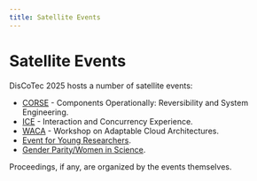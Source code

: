 ```yaml
---
title: Satellite Events
---
```


# Satellite Events

DisCoTec 2025 hosts a number of satellite events:

- [CORSE]() - Components Operationally: Reversibility and System Engineering.
- [ICE](https://ice-workshop.github.io) - Interaction and Concurrency Experience.
- [WACA](https://thesave.github.io/waca-website/) - Workshop on Adaptable Cloud Architectures.
- [Event for Young Researchers]().
- [Gender Parity/Women in Science]().

Proceedings, if any, are organized by the events themselves.
